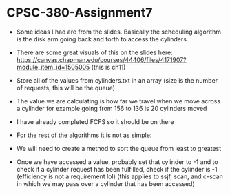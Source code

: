 # CPSC-380-Assignment7
 
 * Some ideas I had are from the slides. Basically the scheduling algorithm is the disk arm going back and forth to access the cylinders. 

 * There are some great visuals of this on the slides here: https://canvas.chapman.edu/courses/44406/files/4171907?module_item_id=1505005 (this is ch11)

* Store all of the values from cylinders.txt in an array (size is the number of requests, this will be the queue)

* The value we are calculating is how far we travel when we move across a cylinder for example going from 156 to 136 is 20 cylinders moved
* I have already completed FCFS so it should be on there

* For the rest of the algorithms it is not as simple:
* We will need to create a method to sort the queue from least to greatest
* Once we have accessed a value, probably set that cylinder to -1 and to check if a cylinder request has been fulfilled, check if the cylinder is -1 (efficiency is not a requirement lol) (this applies to ssjf, scan, and c-scan in which we may pass over a cylinder that has been accessed)
